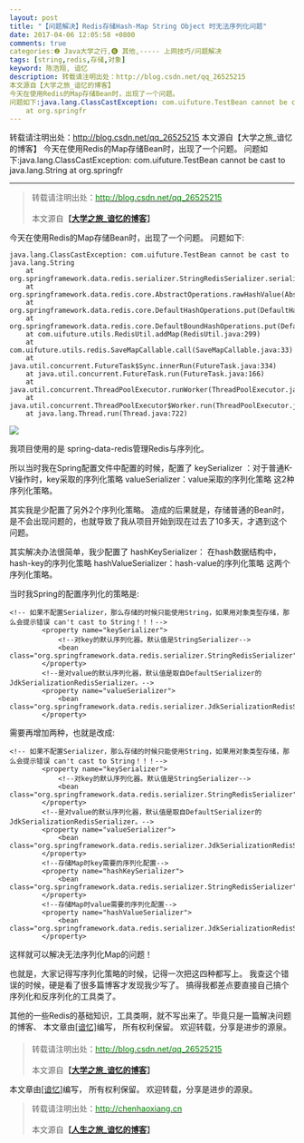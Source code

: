 ```yaml
---
layout: post
title: "【问题解决】Redis存储Hash-Map String Object 时无法序列化问题"
date: 2017-04-06 12:05:58 +0800
comments: true
categories:❷ Java大学之行,❻ 其他,----- 上网技巧/问题解决
tags: [string,redis,存储,对象]
keyword: 陈浩翔, 谙忆
description: 转载请注明出处：http://blog.csdn.net/qq_26525215
本文源自【大学之旅_谙忆的博客】
今天在使用Redis的Map存储Bean时，出现了一个问题。 
问题如下:java.lang.ClassCastException: com.uifuture.TestBean cannot be cast to java.lang.String
    at org.springfr 
---
```



转载请注明出处：http://blog.csdn.net/qq_26525215
本文源自【大学之旅_谙忆的博客】
今天在使用Redis的Map存储Bean时，出现了一个问题。 
问题如下:java.lang.ClassCastException: com.uifuture.TestBean cannot be cast to java.lang.String
    at org.springfr
<!-- more -->
----------

<blockquote cite='陈浩翔'>
<p background-color='#D3D3D3'>转载请注明出处：<a href='http://blog.csdn.net/qq_26525215'><font color="green">http://blog.csdn.net/qq_26525215</font></a><br><br>
本文源自<strong>【<a href='http://blog.csdn.net/qq_26525215' target='_blank'>大学之旅_谙忆的博客</a>】</strong></p>
</blockquote>

今天在使用Redis的Map存储Bean时，出现了一个问题。
问题如下:

```
java.lang.ClassCastException: com.uifuture.TestBean cannot be cast to java.lang.String
	at org.springframework.data.redis.serializer.StringRedisSerializer.serialize(StringRedisSerializer.java:32)
	at org.springframework.data.redis.core.AbstractOperations.rawHashValue(AbstractOperations.java:168)
	at org.springframework.data.redis.core.DefaultHashOperations.put(DefaultHashOperations.java:168)
	at org.springframework.data.redis.core.DefaultBoundHashOperations.put(DefaultBoundHashOperations.java:90)
	at com.uifuture.utils.RedisUtil.addMap(RedisUtil.java:299)
	at com.uifuture.utils.redis.SaveMapCallable.call(SaveMapCallable.java:33)
	at java.util.concurrent.FutureTask$Sync.innerRun(FutureTask.java:334)
	at java.util.concurrent.FutureTask.run(FutureTask.java:166)
	at java.util.concurrent.ThreadPoolExecutor.runWorker(ThreadPoolExecutor.java:1110)
	at java.util.concurrent.ThreadPoolExecutor$Worker.run(ThreadPoolExecutor.java:603)
	at java.lang.Thread.run(Thread.java:722)
```

![](http://img.blog.csdn.net/20170405235522254?watermark/2/text/aHR0cDovL2Jsb2cuY3Nkbi5uZXQvcXFfMjY1MjUyMTU=/font/5a6L5L2T/fontsize/400/fill/I0JBQkFCMA==/dissolve/70/gravity/SouthEast)

我项目使用的是 spring-data-redis管理Redis与序列化。

所以当时我在Spring配置文件中配置的时候，配置了
keySerializer ：对于普通K-V操作时，key采取的序列化策略
valueSerializer：value采取的序列化策略
这2种序列化策略。

其实我是少配置了另外2个序列化策略。
造成的后果就是，存储普通的Bean时，是不会出现问题的，也就导致了我从项目开始到现在过去了10多天，才遇到这个问题。

其实解决办法很简单，我少配置了
hashKeySerializer： 在hash数据结构中，hash-key的序列化策略
hashValueSerializer：hash-value的序列化策略
这两个序列化策略。

当时我Spring的配置序列化的策略是:

```
<!-- 如果不配置Serializer，那么存储的时候只能使用String，如果用对象类型存储，那么会提示错误 can't cast to String！！！-->
        <property name="keySerializer">
            <!--对key的默认序列化器。默认值是StringSerializer-->
            <bean class="org.springframework.data.redis.serializer.StringRedisSerializer"/>
        </property>
        <!--是对value的默认序列化器，默认值是取自DefaultSerializer的JdkSerializationRedisSerializer。-->
        <property name="valueSerializer">
            <bean class="org.springframework.data.redis.serializer.JdkSerializationRedisSerializer"/>
        </property>
```
需要再增加两种，也就是改成:

```
<!-- 如果不配置Serializer，那么存储的时候只能使用String，如果用对象类型存储，那么会提示错误 can't cast to String！！！-->
        <property name="keySerializer">
            <!--对key的默认序列化器。默认值是StringSerializer-->
            <bean class="org.springframework.data.redis.serializer.StringRedisSerializer"/>
        </property>
        <!--是对value的默认序列化器，默认值是取自DefaultSerializer的JdkSerializationRedisSerializer。-->
        <property name="valueSerializer">
            <bean class="org.springframework.data.redis.serializer.JdkSerializationRedisSerializer"/>
        </property>
        <!--存储Map时key需要的序列化配置-->
        <property name="hashKeySerializer">
            <bean class="org.springframework.data.redis.serializer.StringRedisSerializer"/>
        </property>
        <!--存储Map时value需要的序列化配置-->
        <property name="hashValueSerializer">
            <bean class="org.springframework.data.redis.serializer.JdkSerializationRedisSerializer"/>
        </property>
```

这样就可以解决无法序列化Map的问题！

也就是，大家记得写序列化策略的时候，记得一次把这四种都写上。
我查这个错误的时候，硬是看了很多篇博客才发现我少写了。
搞得我都差点要直接自己搞个序列化和反序列化的工具类了。

其他的一些Redis的基础知识，工具类啊，就不写出来了。毕竟只是一篇解决问题的博客、

本文章由<a href="https://chenhaoxiang.github.io/">[谙忆]</a>编写， 所有权利保留。 
欢迎转载，分享是进步的源泉。
<blockquote cite='陈浩翔'>
<p background-color='#D3D3D3'>转载请注明出处：<a href='http://blog.csdn.net/qq_26525215'><font color="green">http://blog.csdn.net/qq_26525215</font></a><br><br>
本文源自<strong>【<a href='http://blog.csdn.net/qq_26525215' target='_blank'>大学之旅_谙忆的博客</a>】</strong></p>
</blockquote>


本文章由<a href="http://chenhaoxiang.cn/">[谙忆]</a>编写， 所有权利保留。 
欢迎转载，分享是进步的源泉。
<blockquote cite='陈浩翔'>
<p background-color='#D3D3D3'>转载请注明出处：<a href='http://chenhaoxiang.cn'><font color="green">http://chenhaoxiang.cn</font></a><br><br>
本文源自<strong>【<a href='http://chenhaoxiang.cn' target='_blank'>人生之旅_谙忆的博客</a>】</strong></p>
</blockquote>
